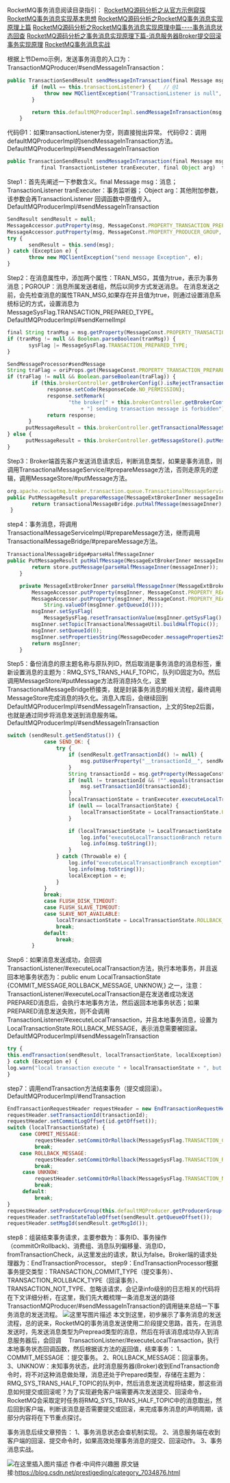 RocketMQ事务消息阅读目录指引：
[RocketMQ源码分析之从官方示例窥探RocketMQ事务消息实现基本思想](https://blog.csdn.net/prestigeding/article/details/81259646)
[RocketMQ源码分析之RocketMQ事务消息实现原理上篇](https://blog.csdn.net/prestigeding/article/details/81263833)
[RocketMQ源码分析之RocketMQ事务消息实现原理中篇----事务消息状态回查](https://blog.csdn.net/prestigeding/article/details/81275892)
[RocketMQ源码分析之事务消息实现原理下篇-消息服务器Broker提交回滚事务实现原理](https://blog.csdn.net/prestigeding/article/details/81277067)
[RocketMQ事务消息实战](https://blog.csdn.net/prestigeding/article/details/81318980)

根据上节Demo示例，发送事务消息的入口为：TransactionMQProducer/#sendMessageInTransaction：
```js 
public TransactionSendResult sendMessageInTransaction(final Message msg, final Object arg) throws MQClientException {
        if (null == this.transactionListener) {    // @1
            throw new MQClientException("TransactionListener is null", null);
        }

        return this.defaultMQProducerImpl.sendMessageInTransaction(msg, transactionListener, arg);  // @2
    }
```

代码@1：如果transactionListener为空，则直接抛出异常。
代码@2：调用defaultMQProducerImpl的sendMessageInTransaction方法。
DefaultMQProducerImpl/#sendMessageInTransaction

```js 
public TransactionSendResult sendMessageInTransaction(final Message msg,
           final TransactionListener tranExecuter, final Object arg)  throws MQClientException {
```

Step1：首先先阐述一下参数含义。final Message msg：消息；TransactionListener tranExecuter：事务监听器； Object arg：其他附加参数，该参数会再TransactionListener 回调函数中原值传入。
DefaultMQProducerImpl/#sendMessageInTransaction

```js 
SendResult sendResult = null;
MessageAccessor.putProperty(msg, MessageConst.PROPERTY_TRANSACTION_PREPARED, "true");
MessageAccessor.putProperty(msg, MessageConst.PROPERTY_PRODUCER_GROUP, this.defaultMQProducer.getProducerGroup());
try {
       sendResult = this.send(msg);
} catch (Exception e) {
       throw new MQClientException("send message Exception", e);
}
```

Step2：在消息属性中，添加两个属性：TRAN_MSG，其值为true，表示为事务消息；PGROUP：消息所属发送者组，然后以同步方式发送消息。
在消息发送之前，会先检查消息的属性TRAN_MSG,如果存在并且值为true，则通过设置消息系统标记的方式，设置消息为MessageSysFlag.TRANSACTION_PREPARED_TYPE。
DefaultMQProducerImpl/#sendKernelImpl

```js 
final String tranMsg = msg.getProperty(MessageConst.PROPERTY_TRANSACTION_PREPARED);
if (tranMsg != null && Boolean.parseBoolean(tranMsg)) {
       sysFlag |= MessageSysFlag.TRANSACTION_PREPARED_TYPE;
}

SendMessageProcessor#sendMessage
String traFlag = oriProps.get(MessageConst.PROPERTY_TRANSACTION_PREPARED);
if (traFlag != null && Boolean.parseBoolean(traFlag)) {
        if (this.brokerController.getBrokerConfig().isRejectTransactionMessage()) {
             response.setCode(ResponseCode.NO_PERMISSION);
             response.setRemark(
                    "the broker[" + this.brokerController.getBrokerConfig().getBrokerIP1()
                        + "] sending transaction message is forbidden");
             return response;
       }
      putMessageResult = this.brokerController.getTransactionalMessageService().prepareMessage(msgInner);
} else {
      putMessageResult = this.brokerController.getMessageStore().putMessage(msgInner);
}
```

Step3：Broker端首先客户发送消息请求后，判断消息类型，如果是事务消息，则调用TransactionalMessageService/#prepareMessage方法，否则走原先的逻辑，调用MessageStore/#putMessage方法。

```js 
org.apache.rocketmq.broker.transaction.queue.TransactionalMessageServiceImpl#prepareMessage
public PutMessageResult prepareMessage(MessageExtBrokerInner messageInner) {
        return transactionalMessageBridge.putHalfMessage(messageInner);
 }
```

step4：事务消息，将调用TransactionalMessageServiceImpl/#prepareMessage方法，继而调用TransactionalMessageBridge/#prepareMessage方法。

```js 
TransactionalMessageBridge#parseHalfMessageInner
public PutMessageResult putHalfMessage(MessageExtBrokerInner messageInner) {
        return store.putMessage(parseHalfMessageInner(messageInner));
    }

    private MessageExtBrokerInner parseHalfMessageInner(MessageExtBrokerInner msgInner) {
        MessageAccessor.putProperty(msgInner, MessageConst.PROPERTY_REAL_TOPIC, msgInner.getTopic());
        MessageAccessor.putProperty(msgInner, MessageConst.PROPERTY_REAL_QUEUE_ID,
            String.valueOf(msgInner.getQueueId()));
        msgInner.setSysFlag(
            MessageSysFlag.resetTransactionValue(msgInner.getSysFlag(), MessageSysFlag.TRANSACTION_NOT_TYPE));
        msgInner.setTopic(TransactionalMessageUtil.buildHalfTopic());
        msgInner.setQueueId(0);
        msgInner.setPropertiesString(MessageDecoder.messageProperties2String(msgInner.getProperties()));
        return msgInner;
    }
```

Step5：备份消息的原主题名称与原队列ID，然后取消是事务消息的消息标签，重新设置消息的主题为：RMQ_SYS_TRANS_HALF_TOPIC，队列ID固定为0。然后调用MessageStore/#putMessage方法将消息持久化，这里TransactionalMessageBridge桥接类，就是封装事务消息的相关流程，最终调用MessageStore完成消息的持久化。消息入库后，会继续回到DefaultMQProducerImpl/#sendMessageInTransaction，上文的Step2后面，也就是通过同步将消息发送到消息服务端。
DefaultMQProducerImpl/#sendMessageInTransaction

```js 
switch (sendResult.getSendStatus()) {
            case SEND_OK: {
                try {
                    if (sendResult.getTransactionId() != null) {
                        msg.putUserProperty("__transactionId__", sendResult.getTransactionId());
                    }
                    String transactionId = msg.getProperty(MessageConst.PROPERTY_UNIQ_CLIENT_MESSAGE_ID_KEYIDX);
                    if (null != transactionId && !"".equals(transactionId)) {
                        msg.setTransactionId(transactionId);
                    }
                    localTransactionState = tranExecuter.executeLocalTransaction(msg, arg);
                    if (null == localTransactionState) {
                        localTransactionState = LocalTransactionState.UNKNOW;
                    }

                    if (localTransactionState != LocalTransactionState.COMMIT_MESSAGE) {
                        log.info("executeLocalTransactionBranch return {}", localTransactionState);
                        log.info(msg.toString());
                    }
                } catch (Throwable e) {
                    log.info("executeLocalTransactionBranch exception", e);
                    log.info(msg.toString());
                    localException = e;
                }
            }
            break;
            case FLUSH_DISK_TIMEOUT:
            case FLUSH_SLAVE_TIMEOUT:
            case SLAVE_NOT_AVAILABLE:
                localTransactionState = LocalTransactionState.ROLLBACK_MESSAGE;
                break;
            default:
                break;
        }
```

Step6：如果消息发送成功，会回调TransactionListener/#executeLocalTransaction方法，执行本地事务，并且返回本地事务状态为：public enum LocalTransactionState {COMMIT_MESSAGE,ROLLBACK_MESSAGE,
UNKNOW,} 之一，注意：TransactionListener/#executeLocalTransaction是在发送者成功发送PREPARED消息后，会执行本地事务方法，然后返回本地事务状态；如果PREPARED消息发送失败，则不会调用
TransactionListener/#executeLocalTransaction，并且本地事务消息，设置为
LocalTransactionState.ROLLBACK_MESSAGE，表示消息需要被回滚。
DefaultMQProducerImpl/#sendMessageInTransaction

```js 
try {
this.endTransaction(sendResult, localTransactionState, localException);
} catch (Exception e) {
log.warn("local transaction execute " + localTransactionState + ", but end broker transaction failed", e);
}
```

step7：调用endTransaction方法结束事务（提交或回滚）。
DefaultMQProducerImpl/#endTransaction

```js 
EndTransactionRequestHeader requestHeader = new EndTransactionRequestHeader();
requestHeader.setTransactionId(transactionId);
requestHeader.setCommitLogOffset(id.getOffset());
switch (localTransactionState) {
    case COMMIT_MESSAGE:
         requestHeader.setCommitOrRollback(MessageSysFlag.TRANSACTION_COMMIT_TYPE);
         break;
    case ROLLBACK_MESSAGE:
         requestHeader.setCommitOrRollback(MessageSysFlag.TRANSACTION_ROLLBACK_TYPE);
         break;
     case UNKNOW:
         requestHeader.setCommitOrRollback(MessageSysFlag.TRANSACTION_NOT_TYPE);
         break;
     default:
         break;
}
requestHeader.setProducerGroup(this.defaultMQProducer.getProducerGroup());
requestHeader.setTranStateTableOffset(sendResult.getQueueOffset());
requestHeader.setMsgId(sendResult.getMsgId());
```

step8：组装结束事务请求，主要参数为：事务ID、事务操作（commitOrRollback)、消费组、消息队列偏移量、消息ID，fromTransactionCheck，从这里发出的请求，默认为false。Broker端的请求处理器为：EndTransactionProcessor。
step9：EndTransactionProcessor根据事务提交类型：TRANSACTION_COMMIT_TYPE（提交事务）、TRANSACTION_ROLLBACK_TYPE（回滚事务）、TRANSACTION_NOT_TYPE、忽略该请求，会记录info级别的日志相关的代码将在下文详细分析，在这里，我们先大概梳理一条消息发送的路径TransactionMQProducer/#sendMessageInTransaction的调用链来总结一下事务消息的发送流程。
![这里写图片描述](https://gitee.com/hezhiyuan007/java-study/raw/master/images/rocketmqSC/b0c1ad03-18b5-4e82-875a-0612535458b7.png)
本文到这里，初步展示了事务消息的发送流程，总的说来，RocketMQ的事务消息发送使用二阶段提交思路，首先，在消息发送时，先发送消息类型为Prepread类型的消息，然后在将该消息成功存入到消息服务器后，会回调   TransactionListener/#executeLocalTransaction，执行本地事务状态回调函数，然后根据该方法的返回值，结束事务：
1、COMMIT_MESSAGE ：提交事务。
2、ROLLBACK_MESSAGE：回滚事务。
3、UNKNOW：未知事务状态，此时消息服务器(Broker)收到EndTransaction命令时，将不对这种消息做处理，消息还处于Prepared类型，存储在主题为：RMQ_SYS_TRANS_HALF_TOPIC的队列中，然后消息发送流程将结束，那这些消息如何提交或回滚呢？为了实现避免客户端需要再次发送提交、回滚命令，RocketMQ会采取定时任务将RMQ_SYS_TRANS_HALF_TOPIC中的消息取出，然后回到客户端，判断该消息是否需要提交或回滚，来完成事务消息的声明周期，该部分内容将在下节重点探讨。

事务消息后续文章预告：
1、事务消息状态会查机制实现。
2、消息服务端在收到客户端的回滚、提交命令时，如果高效处理事务消息的提交、回滚动作。
3、事务消息实战。

![在这里插入图片描述](https://gitee.com/hezhiyuan007/java-study/raw/master/images/rocketmqSC/471ab698-481e-4459-b25a-d9aa447c2871.png)
作者:中间件兴趣圈  原文链接:https://blog.csdn.net/prestigeding/category_7034876.html
